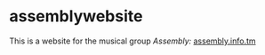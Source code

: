 # assemblywebsite

This is a website for the musical group *Assembly:* [assembly.info.tm](http://assembly.info.tm)
